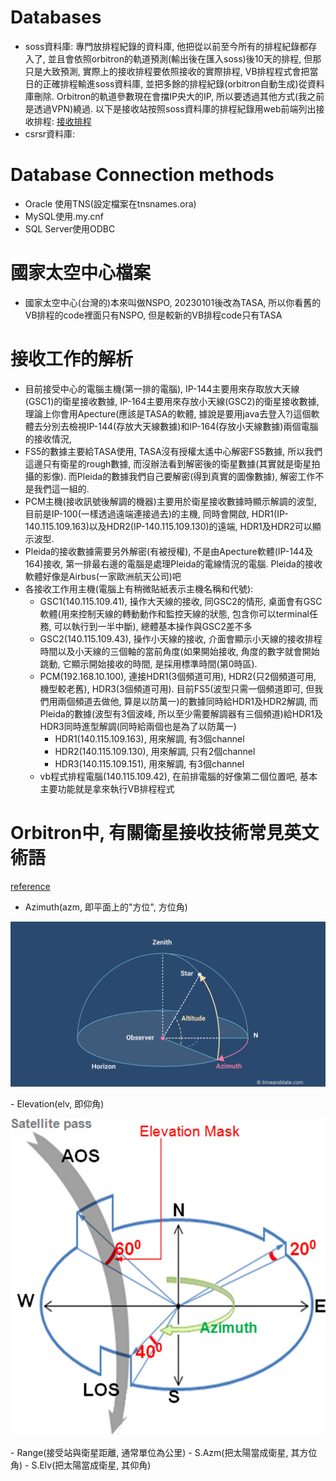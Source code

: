 # Databases
  - soss資料庫: 專門放排程紀錄的資料庫, 他把從以前至今所有的排程紀錄都存入了, 並且會依照orbitron的軌道預測(輸出後在匯入soss)後10天的排程, 但那只是大致預測, 實際上的接收排程要依照接收的實際排程, VB排程程式會把當日的正確排程輸進soss資料庫, 並把多餘的排程紀錄(orbitron自動生成)從資料庫刪除. Orbitron的軌道參數現在會擋IP央大的IP, 所以要透過其他方式(我之前是透過VPN)繞過.  以下是接收站按照soss資料庫的排程紀錄用web前端列出接收排程: [接收排程](http://140.115.109.136/Web/Schedule/Default.aspx)
  - csrsr資料庫:

# Database Connection methods
  - Oracle 使用TNS(設定檔案在tnsnames.ora)
  - MySQL使用.my.cnf
  - SQL Server使用ODBC

# 國家太空中心檔案
  - 國家太空中心(台灣的)本來叫做NSPO, 20230101後改為TASA, 所以你看舊的VB排程的code裡面只有NSPO, 但是較新的VB排程code只有TASA

# 接收工作的解析
  - 目前接受中心的電腦主機(第一排的電腦), IP-144主要用來存取放大天線(GSC1)的衛星接收數據, IP-164主要用來存放小天線(GSC2)的衛星接收數據, 理論上你會用Apecture(應該是TASA的軟體, 據說是要用java去登入?)這個軟體去分別去檢視IP-144(存放大天線數據)和IP-164(存放小天線數據)兩個電腦的接收情況, 
  - FS5的數據主要給TASA使用, TASA沒有授權太遙中心解密FS5數據, 所以我們這邊只有衛星的rough數據, 而沒辦法看到解密後的衛星數據(其實就是衛星拍攝的影像). 而Pleida的數據我們自己要解密(得到真實的圖像數據), 解密工作不是我們這一組的.
  - PCM主機(接收訊號後解調的機器)主要用於衛星接收數據時顯示解調的波型, 目前是IP-100(一樣透過遠端連接過去)的主機, 同時會開啟, HDR1(IP-140.115.109.163)以及HDR2(IP-140.115.109.130)的遠端, HDR1及HDR2可以顯示波型.
  - Pleida的接收數據需要另外解密(有被授權), 不是由Apecture軟體(IP-144及164)接收, 第一排最右邊的電腦是處理Pleida的電線情況的電腦. Pleida的接收軟體好像是Airbus(一家歐洲航天公司)吧
  - 各接收工作用主機(電腦上有稍微貼紙表示主機名稱和代號): 
    - GSC1(140.115.109.41), 操作大天線的接收, 同GSC2的情形, 桌面會有GSC軟體(用來控制天線的轉動動作和監控天線的狀態, 包含你可以terminal任務, 可以執行到一半中斷), 總體基本操作與GSC2差不多
    - GSC2(140.115.109.43), 操作小天線的接收, 介面會顯示小天線的接收排程時間以及小天線的三個軸的當前角度(如果開始接收, 角度的數字就會開始跳動, 它顯示開始接收的時間, 是採用標準時間(第0時區). 
    - PCM(192.168.10.100), 連接HDR1(3個頻道可用), HDR2(只2個頻道可用, 機型較老舊), HDR3(3個頻道可用).   目前FS5(波型只需一個頻道即可, 但我們用兩個頻道去做他, 算是以防萬一)的數據同時給HDR1及HDR2解調, 而Pleida的數據(波型有3個波峰, 所以至少需要解調器有三個頻道)給HDR1及HDR3同時進型解調(同時給兩個也是為了以防萬一)
      - HDR1(140.115.109.163), 用來解調, 有3個channel
      - HDR2(140.115.109.130), 用來解調, 只有2個channel
      - HDR3(140.115.109.151), 用來解調, 有3個channel
    - vb程式排程電腦(140.115.109.42), 在前排電腦的好像第二個位置吧, 基本主要功能就是拿來執行VB排程程式


# Orbitron中, 有關衛星接收技術常見英文術語 
  [reference](https://tieba.baidu.com/p/771066249)
  - Azimuth(azm, 即平面上的"方位", 方位角)
<p align="center">
  <img src="Azimuth.png"/>
</p>
  - Elevation(elv, 即仰角)
<p align="center">
  <img src="Example-of-an-Elevation-mask-along-the-azimuth.png"/>
</p>
  - Range(接受站與衛星距離, 通常單位為公里)
  - S.Azm(把太陽當成衛星, 其方位角)
  - S.Elv(把太陽當成衛星, 其仰角)




